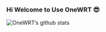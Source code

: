 ### Hi Welcome to Use OneWRT 😎

![OneWRT’s github stats](https://github-readme-stats.vercel.app/api?username=onewrt&hide=issues&include_all_commits=true&hide_title=true&theme=gotham)
